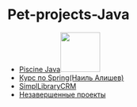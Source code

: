 # Pet-projects-Java
<ul>
  <li><a href="https://github.com/ncallie/42Project-PiscineJava">Piscine Java</a><img src="https://badge42.vercel.app/api/v2/cl35y53oe019509l7wzmgfla8/project/2562582" width="80"/> </li>
    <li><a href="https://github.com/ncallie/alishev">Курс по Spring(Наиль Алишев)</a></li>
  <li><a href="https://github.com/ncallie/SimplLibraryCRM">SimplLibraryCRM</a></li>
  <li><a href="https://github.com/ncallie/Other-JavaProject">Незавершенные проекты</a></li>
</ul>
